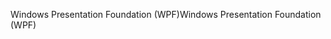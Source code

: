 <span data-ttu-id="52ccf-101">Windows Presentation Foundation (WPF)</span><span class="sxs-lookup"><span data-stu-id="52ccf-101">Windows Presentation Foundation (WPF)</span></span>